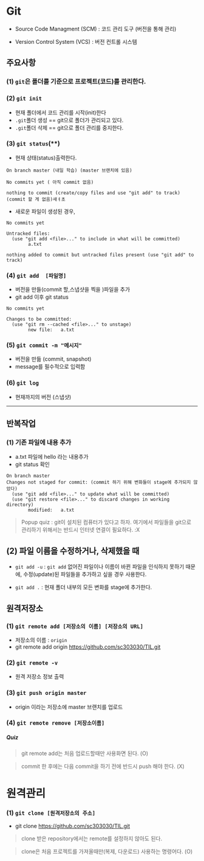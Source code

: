 # Git

- Source Code Managment (SCM) : 코드 관리 도구 (버전을 통해 관리)

- Version Control System (VCS) : 버전 컨트롤 시스템



## 주요사항

### (1) `git`은 폴더를 기준으로 프로젝트(코드)를 관리한다.



### (2) `git init`

- 현재 폴더에서 코드 관리를 시작(init)한다
- `.git`폴더 생성 == git으로 폴더가 관리되고 있다.
- `.git`폴더 삭제 == git으로 폴더 관리를 중지한다.



### (3) `git status`(**)

- 현재 상태(status)출력한다.

```
On branch master (내일 학습) (master 브랜치에 있음)

No commits yet ( 아직 commit 없음)

nothing to commit (create/copy files and use "git add" to track)
(commit 할 게 없음)새ㅕ초 
```



- 새로운 파일이 생성된 경우,

``` 
No commits yet

Untracked files:
  (use "git add <file>..." to include in what will be committed)
        a.txt

nothing added to commit but untracked files present (use "git add" to track)
```



### (4) `git add  [파일명]`

- 버전을 만들(commit 할,스냅샷을 찍을 )파일을 추가
- git add 이후 git status

```
No commits yet

Changes to be committed:
  (use "git rm --cached <file>..." to unstage)
        new file:   a.txt
```



### (5) `git commit -m "메시지"` 

- 버전을 만듦 (commit, snapshot)
- message를 필수적으로 입력함

### (6) `git log`

- 현재까지의 버전 (스냅샷)

---



## 반복작업

### (1) 기존 파일에 내용 추가

- a.txt 파일에 hello 라는 내용추가
- git status 확인

```
On branch master
Changes not staged for commit: (commit 하기 위해 변화들이 stage에 추가되지 않았다)
  (use "git add <file>..." to update what will be committed)
  (use "git restore <file>..." to discard changes in working directory)
        modified:   a.txt
```



>  Popup quiz : git이 설치된 컴퓨터가 있다고 하자. 여기에서 파일들을 git으로 관리하기 위해서는 반드시 인터넷 연결이 필요하다. :X



## (2) 파일 이름을 수정하거나, 삭제했을 때

- `git add -u` : `git add` 없어진 파일이나 이름이 바뀐 파일을 인식하지 못하기 때문에, 수정(update)된 파일들을 추가하고 싶을 경우 사용한다.

- `git add .` : 현재 폴더 내부의 모든 변화를 stage에 추가한다.

  

## 원격저장소

### (1) `git remote add [저장소의 이름] [저장소의 URL]`

- 저장소의 이름 : `origin`
- git remote add origin https://github.com/sc303030/TIL.git



### (2) `git remote -v`

- 원격 저장소 정보 출력



### (3) `git push origin master`

- origin 이라는 저장소에 master 브랜치를 업로드



### (4) `git remote remove [저장소이름]`



##### Quiz

> git remote add는 처음 업로드할때만 사용화면 된다. (O)



> commit 한 후에는 다음 commit을 하기 전에 반드시 push 해야 한다. (X)



# 원격관리

### (1) `git clone [원격저장소의 주소]`

- git clone https://github.com/sc303030/TIL.git



> clone 받은 repository에서는 remote를 설정하지 않아도 된다.



> clone은 처음 프로젝트를 가져올때만(복제, 다운로드) 사용하는 명령어다. (O)



